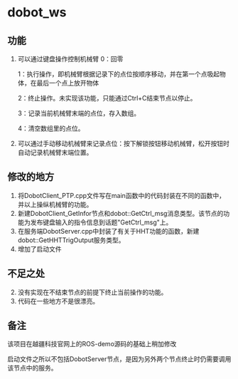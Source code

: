 # dobot_ws
## 功能
1. 可以通过键盘操作控制机械臂
   0：回零
   
   1：执行操作，即机械臂根据记录下的点位按顺序移动，并在第一个点吸起物体，在最后一个点上放开物体
   
   2：终止操作。未实现该功能，只能通过Ctrl+C结束节点以停止。
   
   3：记录当前机械臂末端的点位，存入数组。
   
   4：清空数组里的点位。
2. 可以通过手动移动机械臂来记录点位：按下解锁按钮移动机械臂，松开按钮时自动记录机械臂末端位置。
## 修改的地方
1. 将DobotClient_PTP.cpp文件写在main函数中的代码封装在不同的函数中，并以上操纵机械臂的功能。
2. 新建DobotClient\_GetInfor节点和dobot::GetCtrl\_msg消息类型。该节点的功能为发布键盘输入的指令信息到话题"GetCtrl_msg"上。
3. 在服务端DobotServer.cpp中封装了有关于HHT功能的函数，新建dobot::GetHHTTrigOutput服务类型。
4. 增加了启动文件
## 不足之处
2. 没有实现在不结束节点的前提下终止当前操作的功能。
3. 代码在一些地方不是很漂亮。
## 备注
该项目在越疆科技官网上的ROS-demo源码的基础上稍加修改

启动文件之所以不包括DobotServer节点，是因为另外两个节点终止时仍需要调用该节点中的服务。


